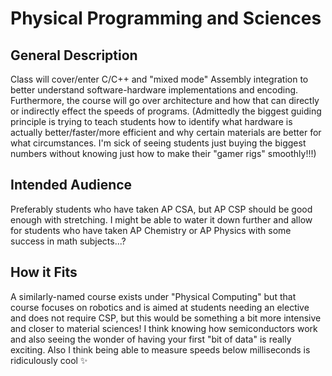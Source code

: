 # Physical Programming and Sciences
## General Description
Class will cover/enter C/C++ and "mixed mode" Assembly integration to better understand software-hardware implementations and encoding. Furthermore, the course will go over architecture and how that can directly or indirectly effect the speeds of programs. (Admittedly the biggest guiding principle is trying to teach students how to identify what hardware is actually better/faster/more efficient and why certain materials are better for what circumstances. I'm sick of seeing students just buying the biggest numbers without knowing just how to make their "gamer rigs" smoothly!!!)
## Intended Audience
Preferably students who have taken AP CSA, but AP CSP should be good enough with stretching. I might be able to water it down further and allow for students who have taken AP Chemistry or AP Physics with some success in math subjects...?
## How it Fits
A similarly-named course exists under "Physical Computing" but that course focuses on robotics and is aimed at students needing an elective and does not require CSP, but this would be something a bit more intensive and closer to material sciences! I think knowing how semiconductors work and also seeing the wonder of having your first "bit of data" is really exciting. Also I think being able to measure speeds below milliseconds is ridiculously cool ✨